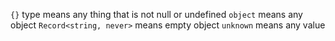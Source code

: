 `{}` type means any thing that is not null or undefined
`object` means any object
`Record<string, never>` means empty object
`unknown` means any value
